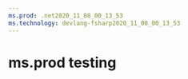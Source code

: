 ```yaml
---
ms.prod: .net2020_11_08_00_13_53
ms.technology: devlang-fsharp2020_11_08_00_13_53
---
```

 # ms.prod testing
